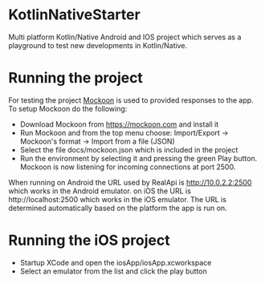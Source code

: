 # KotlinNativeStarter

Multi platform Kotlin/Native Android and IOS project which serves as a playground to test new developments in Kotlin/Native.

# Running the project

For testing the project [Mockoon](https://mockoon.com/) is used to provided responses to the app. To setup Mockoon do the following:

- Download Mockoon from https://mockoon.com and install it
- Run Mockoon and from the top menu choose: Import/Export -> Mockoon's format -> Import from a file (JSON)
- Select the file docs/mockoon.json which is included in the project
- Run the environment by selecting it and pressing the green Play button. Mockoon is now listening for incoming connections at port 2500.

When running on Android the URL used by RealApi is http://10.0.2.2:2500 which works in the Android emulator. on iOS the URL is http://localhost:2500 which works in the iOS emulator.  The URL is determined automatically based on the platform the app is run on.


# Running the iOS project

- Startup XCode and open the iosApp/iosApp.xcworkspace
- Select an emulator from the list and click the play button